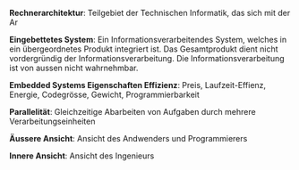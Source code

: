 **Rechnerarchitektur**: Teilgebiet der Technischen Informatik, das sich mit der Ar 

**Eingebettetes System**: Ein Informationsverarbeitendes System, welches in ein übergeordnetes Produkt integriert ist. Das Gesamtprodukt dient nicht vordergründig der Informationsverarbeitung. Die Informationsverarbeitung ist von aussen nicht wahrnehmbar.

**Embedded Systems Eigenschaften Effizienz**: Preis, Laufzeit-Effienz, Energie, Codegrösse, Gewicht, Programmierbarkeit 

**Parallelität**: Gleichzeitige Abarbeiten von Aufgaben durch mehrere Verarbeitungseinheiten

**Äussere Ansicht**: Ansicht des Andwenders und Programmierers

**Innere Ansicht**: Ansicht des Ingenieurs


